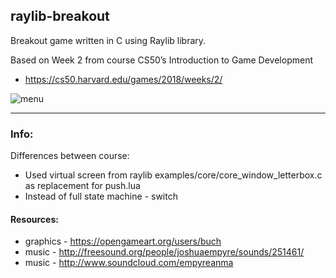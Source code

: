 ## raylib-breakout

Breakout game written in C using Raylib library.

Based on Week 2 from course CS50’s Introduction to Game Development

* https://cs50.harvard.edu/games/2018/weeks/2/


![menu](docs/breakout.gif)

---

### Info:

Differences between course:

* Used virtual screen from raylib examples/core/core_window_letterbox.c as replacement for push.lua
* Instead of full state machine - switch

#### Resources:

* graphics - https://opengameart.org/users/buch
* music - http://freesound.org/people/joshuaempyre/sounds/251461/
* music - http://www.soundcloud.com/empyreanma
